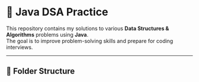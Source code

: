 # 🧩 Java DSA Practice

This repository contains my solutions to various **Data Structures & Algorithms** problems using **Java**.  
The goal is to improve problem-solving skills and prepare for coding interviews.

---

## 📂 Folder Structure
